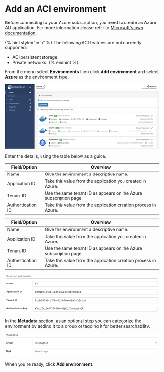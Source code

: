 # Add an ACI environment

Before connecting to your Azure subscription, you need to create an Azure AD application. For more information please refer to [Microsoft's own documentation](https://docs.microsoft.com/en-us/azure/active-directory/develop/howto-create-service-principal-portal).

{% hint style="info" %}
The following ACI features are not currently supported:

* ACI persistent storage.
* Private networks.
{% endhint %}

From the menu select **Environments** then click **Add environment** and select **Azure** as the environment type.

![](../../../.gitbook/assets/2.9-environments-add-azure-1.gif)

Enter the details, using the table below as a guide.

| Field/Option      | Overview                                                          |
| ----------------- | ----------------------------------------------------------------- |
| Name              | Give the environment a descriptive name.                          |
| Application ID    | Take this value from the application you created in Azure.        |
| Tenant ID         | Use the same tenant ID as appears on the Azure subscription page. |
| Authentication ID | Take this value from the application creation process in Azure.   |

| Field/Option      | Overview                                                          |
| ----------------- | ----------------------------------------------------------------- |
| Name              | Give the environment a descriptive name.                          |
| Application ID    | Take this value from the application you created in Azure.        |
| Tenant ID         | Use the same tenant ID as appears on the Azure subscription page. |
| Authentication ID | Take this value from the application creation process in Azure.   |

![](../../../.gitbook/assets/endpoints-add-aci-2.png)

In the **Metadata** section, as an optional step you can categorize the environment by adding it to a [group](../groups.md) or  [tagging](../tags.md) it for better searchability.

![](../../../.gitbook/assets/install-agent-swarm-linux-4.png)

When you're ready, click **Add environment**.
